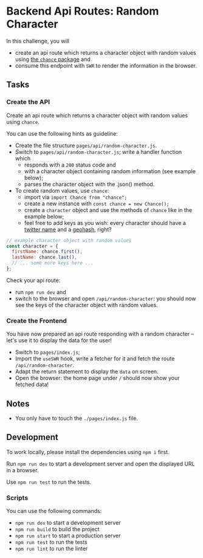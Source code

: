 # Backend Api Routes: Random Character

In this challenge, you will

- create an api route which returns a character object with random values using [the `chance` package](https://chancejs.com/) and
- consume this endpoint with `SWR` to render the information in the browser.

## Tasks

### Create the API

Create an api route which returns a character object with random values using `chance`.

You can use the following hints as guideline:

- Create the file structure `pages/api/random-character.js`.
- Switch to `pages/api/random-character.js`; write a handler function which
  - responds with a `200` status code and
  - with a character object containing random information (see example below);
  - parses the character object with the .json() method.
- To create random values, use `chance`:
  - import via `import Chance from "chance";`
  - create a new instance with `const chance = new Chance();`
  - create a `character` object and use the methods of `chance` like in the example below;
  - feel free to add keys as you wish: every character should have a [twitter name](https://chancejs.com/web/twitter.html) and a [geohash](https://chancejs.com/location/geohash.html), right?

```js
// example character object with random values
const character = {
  firstName: chance.first(),
  lastName: chance.last(),
  // ... some more keys here ...
};
```

Check your api route:

- run `npm run dev` and
- switch to the browser and open `/api/random-character`: you should now see the keys of the character object with random values.

### Create the Frontend

You have now prepared an api route responding with a random character – let's use it to display the data for the user!

- Switch to `pages/index.js`;
- Import the `useSWR` hook, write a fetcher for it and fetch the route `/api/random-character`.
- Adapt the return statement to display the `data` on screen.
- Open the browser: the home page under `/` should now show your fetched data!

## Notes

- You only have to touch the `./pages/index.js` file.

## Development

To work locally, please install the dependencies using `npm i` first.

Run `npm run dev` to start a development server and open the displayed URL in a browser.

Use `npm run test` to run the tests.

### Scripts

You can use the following commands:

- `npm run dev` to start a development server
- `npm run build` to build the project
- `npm run start` to start a production server
- `npm run test` to run the tests
- `npm run lint` to run the linter
